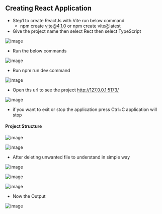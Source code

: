 ## Creating React Application 

* Step1 to create ReactJs with Vite run below command
    * npm create vite@4.1.0  or npm create vite@latest
* Give the project name then select Rect then select TypeScript

 ![image](https://github.com/veerrajukakarla434/2025-Front-End-Technology-Stack-Pilot-Project/assets/40323661/8783320e-2c4f-42fc-b05b-c3cd9eca027a)

* Run the below commands

![image](https://github.com/veerrajukakarla434/2025-Front-End-Technology-Stack-Pilot-Project/assets/40323661/345aeb81-f161-4cbd-9c82-52cd821805b5)

* Run npm run dev  command
  
![image](https://github.com/veerrajukakarla434/2025-Front-End-Technology-Stack-Pilot-Project/assets/40323661/c2d769a4-56ca-4066-a484-e6a170f42fd7)

 * Open ths url to see the project http://127.0.0.1:5173/

![image](https://github.com/veerrajukakarla434/2025-Front-End-Technology-Stack-Pilot-Project/assets/40323661/c0bb08a6-776f-4c34-9371-9ee8c927324b)

* if you want to exit or stop the application  press Ctrl+C application will stop
 
#### Project Structure 

![image](https://github.com/veerrajukakarla434/2025-Front-End-Technology-Stack-Pilot-Project/assets/40323661/cba679ac-2f40-411a-a6ec-50e2a3783e27)

![image](https://github.com/veerrajukakarla434/2025-Front-End-Technology-Stack-Pilot-Project/assets/40323661/9fe6e419-2b3d-4170-9219-568059be4f79)

* After deleting unwanted file to understand in simple way

![image](https://github.com/veerrajukakarla434/2025-Front-End-Technology-Stack-Pilot-Project/assets/40323661/e263edde-dfa9-4999-82dc-19d9cd395daf)

![image](https://github.com/veerrajukakarla434/2025-Front-End-Technology-Stack-Pilot-Project/assets/40323661/13fc06d5-6406-4d62-9c4d-224401280354)

![image](https://github.com/veerrajukakarla434/2025-Front-End-Technology-Stack-Pilot-Project/assets/40323661/e7f4fc06-5aa9-4e02-a1ad-7ca19705d7ca)

* Now the Output

![image](https://github.com/veerrajukakarla434/2025-Front-End-Technology-Stack-Pilot-Project/assets/40323661/ec335f7d-6600-4591-a8de-19744d89b546)
